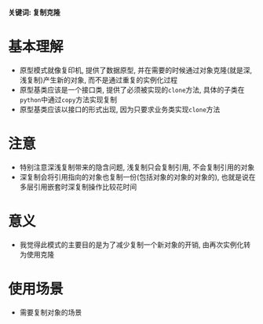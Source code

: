 **关键词: 复制克隆**

# 基本理解
* 原型模式就像复印机, 提供了数据原型, 并在需要的时候通过对象克隆(就是深, 浅复制)产生新的对象, 而不是通过重复的实例化过程
* 原型基类应该是一个接口类, 提供了必须被实现的`clone`方法, 具体的子类在`python`中通过`copy`方法实现复制
* 原型基类应该以接口的形式出现, 因为只要求业务类实现`clone`方法

# 注意
* 特别注意深浅复制带来的隐含问题, 浅复制只会复制引用, 不会复制引用的对象
* 深复制会将引用指向的对象也复制一份(包括对象的对象的对象的), 也就是说在多层引用嵌套时深复制操作比较花时间

# 意义
* 我觉得此模式的主要目的是为了减少复制一个新对象的开销, 由再次实例化转为使用克隆

# 使用场景
* 需要复制对象的场景